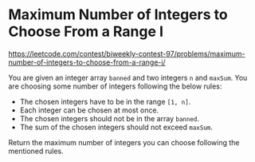 # Maximum Number of Integers to Choose From a Range I

https://leetcode.com/contest/biweekly-contest-97/problems/maximum-number-of-integers-to-choose-from-a-range-i/

You are given an integer array `banned` and two integers `n` and `maxSum`. You are choosing some number of integers following the below rules:

- The chosen integers have to be in the range `[1, n]`.
- Each integer can be chosen at most once.
- The chosen integers should not be in the array `banned`.
- The sum of the chosen integers should not exceed `maxSum`.

Return the maximum number of integers you can choose following the mentioned rules.
